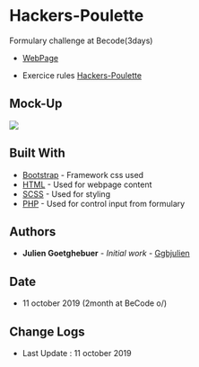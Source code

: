 # Hackers-Poulette

Formulary challenge at Becode(3days)

- [WebPage](https://ggbjulien.github.io/restaurant-css-framework/)

- Exercice rules [Hackers-Poulette](https://github.com/becodeorg/BXL-Johnson-4.14/tree/master/06-PHP/hackers_poulette)

## Mock-Up

![](/assets/mobile.png)


## Built With

- [Bootstrap](https://getbootstrap.com/) - Framework css used
- [HTML](https://www.w3schools.com/html/) - Used for webpage content
- [SCSS](https://www.w3schools.com/sass/) - Used for styling
- [PHP](https://www.php.net/docs.php) - Used for control input from formulary

## Authors

- **Julien Goetghebuer** - _Initial work_ - [Ggbjulien](https://github.com/ggbjulien)

## Date

- 11 october 2019 (2month at BeCode o/)

## Change Logs

- Last Update : 11 october 2019

